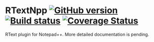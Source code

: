 # RTextNpp  [![GitHub version](https://badge.fury.io/gh/sanastasiou%2FRTextNpp.svg)](http://badge.fury.io/gh/sanastasiou%2FRTextNpp) [![Build status](https://ci.appveyor.com/api/projects/status/ub8f3jon8jab8y5a/branch/master?svg=true)](https://ci.appveyor.com/project/sanastasiou/rtextnpp/branch/master) [![Coverage Status](https://coveralls.io/repos/sanastasiou/RTextNpp/badge.svg)](https://coveralls.io/r/sanastasiou/RTextNpp)

RText plugin for Notepad++. More detailed documentation is pending.
